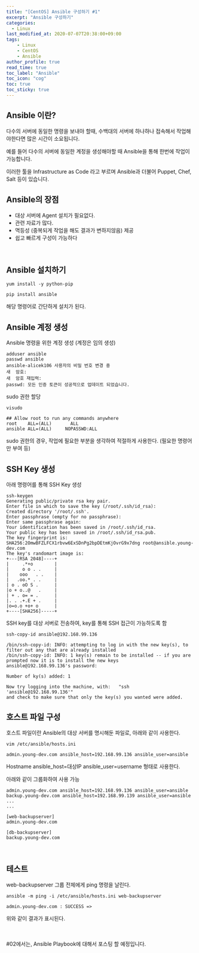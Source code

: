 ```yaml
---
title: "[CentOS] Ansible 구성하기 #1"
excerpt: "Ansible 구성하기"
categories: 
  - Linux
last_modified_at: 2020-07-07T20:38:00+09:00
tags: 
    - Linux
    - CentOS
    - Ansible
author_profile: true
read_time: true
toc_label: "Ansible" 
toc_icon: "cog" 
toc: true
toc_sticky: true
---
```


## Ansible 이란?
다수의 서버에 동일한 명령을 보내야 할때, 수백대의 서버에 하나하나 접속해서 작업해야한다면 많은 시간이 소요됩니다.
  
예를 들어 다수의 서버에 동일한 계정을 생성해야할 때 Ansible을 통해 한번에 작업이 가능합니다. 
  
이러한 툴을 Infrastructure as Code 라고 부르며 Ansible과 더불어 Puppet, Chef, Salt 등이 있습니다.
<br>

## Ansible의 장점
* 대상 서버에 Agent 설치가 필요없다.
* 관련 자료가 많다.
* 멱등성 (중복되게 작업을 해도 결과가 변하지않음) 제공
* 쉽고 빠르게 구성이 가능하다
<br>

## Ansible 설치하기
```
yum install -y python-pip

pip install ansible
```
해당 명령어로 간단하게 설치가 된다.
<br>

## Ansible 계정 생성
Ansible 명령을 위한 계정 생성 (계정은 임의 생성)
```
adduser ansible
passwd ansible
ansible-alicek106 사용자의 비밀 번호 변경 중
새  암호:
새  암호 재입력:
passwd: 모든 인증 토큰이 성공적으로 업데이트 되었습니다.
```
sudo 권한 할당
```
visudo

## Allow root to run any commands anywhere
root    ALL=(ALL)       ALL
ansible ALL=(ALL)     NOPASSWD:ALL
```
sudo 권한의 경우, 작업에 필요한 부분을 생각하여 적절하게 사용한다. (필요한 명령어만 부여 등)
<br>

## SSH Key 생성
아래 명령어를 통해 SSH Key 생성
```
ssh-keygen
Generating public/private rsa key pair.
Enter file in which to save the key (/root/.ssh/id_rsa):
Created directory '/root/.ssh'.
Enter passphrase (empty for no passphrase):
Enter same passphrase again:
Your identification has been saved in /root/.ssh/id_rsa.
Your public key has been saved in /root/.ssh/id_rsa.pub.
The key fingerprint is:
SHA256:2OmwBFZLFCX1rbvw6ExSDnPg2bpDEtmKjOvrG9x7dng root@ansible.young-dev.com
The key's randomart image is:
+---[RSA 2048]----+
|     .*+o        |
|     o o . .     |
|    ooo   . .    |
|   .oo.* . .     |
| o . oO S .      |
|o + o..@   .     |
| + . o= = .      |
|. . .+.E + .     |
|o=o.o +o+ o      |
+----[SHA256]-----+
```

SSH key를 대상 서버로 전송하여, key를 통해 SSH 접근이 가능하도록 함
```
ssh-copy-id ansible@192.168.99.136
 
/bin/ssh-copy-id: INFO: attempting to log in with the new key(s), to filter out any that are already installed
/bin/ssh-copy-id: INFO: 1 key(s) remain to be installed -- if you are prompted now it is to install the new keys
ansible@192.168.99.136's password:
 
Number of ky(s) added: 1
 
Now try logging into the machine, with:   "ssh 'ansible@192.168.99.136'"
and check to make sure that only the key(s) you wanted were added.
```
## 호스트 파일 구성
호스트 파일이란 Ansible의 대상 서버를 명시해둔 파일로, 아래와 같이 사용한다.
```
vim /etc/ansible/hosts.ini
 
admin.young-dev.com ansible_host=192.168.99.136 ansible_user=ansible

```
Hostname ansible_host=대상IP ansible_user=username 형태로 사용한다.
  
아래와 같이 그룹화하여 사용 가능
```
admin.young-dev.com ansible_host=192.168.99.136 ansible_user=ansible
backup.young-dev.com ansible_host=192.168.99.139 ansible_user=ansible
...
...

[web-backupserver]
admin.young-dev.com

[db-backupserver]
backup.young-dev.com
```
<br>

## 테스트
web-backupserver 그룹 전체에게 ping 명령을 날린다.
```
ansible -m ping -i /etc/ansible/hosts.ini web-backupserver

admin.young-dev.com : SUCCESS =>
```

위와 같이 결과가 표시된다.
<br>
<br>
<br>

#02에서는, Ansible Playbook에 대해서 포스팅 할 예정입니다.
